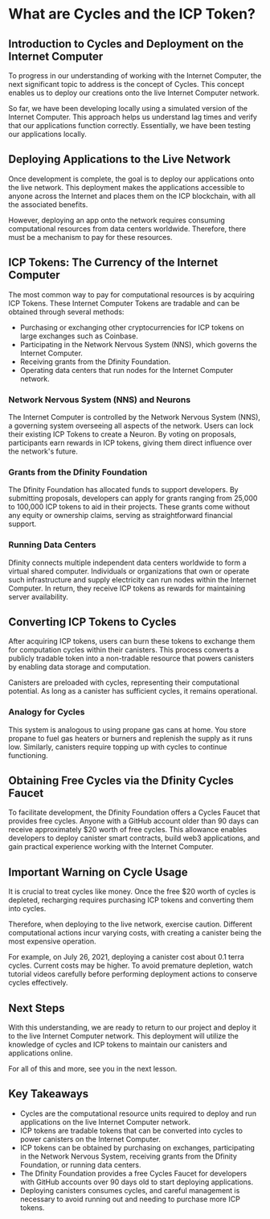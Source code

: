 # What are Cycles and the ICP Token?

## Introduction to Cycles and Deployment on the Internet Computer

To progress in our understanding of working with the Internet Computer, the next significant topic to address is the concept of Cycles. This concept enables us to deploy our creations onto the live Internet Computer network.

So far, we have been developing locally using a simulated version of the Internet Computer. This approach helps us understand lag times and verify that our applications function correctly. Essentially, we have been testing our applications locally.

## Deploying Applications to the Live Network

Once development is complete, the goal is to deploy our applications onto the live network. This deployment makes the applications accessible to anyone across the Internet and places them on the ICP blockchain, with all the associated benefits.

However, deploying an app onto the network requires consuming computational resources from data centers worldwide. Therefore, there must be a mechanism to pay for these resources.

## ICP Tokens: The Currency of the Internet Computer

The most common way to pay for computational resources is by acquiring ICP Tokens. These Internet Computer Tokens are tradable and can be obtained through several methods:

- Purchasing or exchanging other cryptocurrencies for ICP tokens on large exchanges such as Coinbase.
- Participating in the Network Nervous System (NNS), which governs the Internet Computer.
- Receiving grants from the Dfinity Foundation.
- Operating data centers that run nodes for the Internet Computer network.

### Network Nervous System (NNS) and Neurons

The Internet Computer is controlled by the Network Nervous System (NNS), a governing system overseeing all aspects of the network. Users can lock their existing ICP Tokens to create a Neuron. By voting on proposals, participants earn rewards in ICP tokens, giving them direct influence over the network's future.

### Grants from the Dfinity Foundation

The Dfinity Foundation has allocated funds to support developers. By submitting proposals, developers can apply for grants ranging from 25,000 to 100,000 ICP tokens to aid in their projects. These grants come without any equity or ownership claims, serving as straightforward financial support.

### Running Data Centers

Dfinity connects multiple independent data centers worldwide to form a virtual shared computer. Individuals or organizations that own or operate such infrastructure and supply electricity can run nodes within the Internet Computer. In return, they receive ICP tokens as rewards for maintaining server availability.

## Converting ICP Tokens to Cycles

After acquiring ICP tokens, users can burn these tokens to exchange them for computation cycles within their canisters. This process converts a publicly tradable token into a non-tradable resource that powers canisters by enabling data storage and computation.

Canisters are preloaded with cycles, representing their computational potential. As long as a canister has sufficient cycles, it remains operational.

### Analogy for Cycles

This system is analogous to using propane gas cans at home. You store propane to fuel gas heaters or burners and replenish the supply as it runs low. Similarly, canisters require topping up with cycles to continue functioning.

## Obtaining Free Cycles via the Dfinity Cycles Faucet

To facilitate development, the Dfinity Foundation offers a Cycles Faucet that provides free cycles. Anyone with a GitHub account older than 90 days can receive approximately $20 worth of free cycles. This allowance enables developers to deploy canister smart contracts, build web3 applications, and gain practical experience working with the Internet Computer.

## Important Warning on Cycle Usage

It is crucial to treat cycles like money. Once the free $20 worth of cycles is depleted, recharging requires purchasing ICP tokens and converting them into cycles.

Therefore, when deploying to the live network, exercise caution. Different computational actions incur varying costs, with creating a canister being the most expensive operation.

For example, on July 26, 2021, deploying a canister cost about 0.1 terra cycles. Current costs may be higher. To avoid premature depletion, watch tutorial videos carefully before performing deployment actions to conserve cycles effectively.

## Next Steps

With this understanding, we are ready to return to our project and deploy it to the live Internet Computer network. This deployment will utilize the knowledge of cycles and ICP tokens to maintain our canisters and applications online.

For all of this and more, see you in the next lesson.

## Key Takeaways

- Cycles are the computational resource units required to deploy and run applications on the live Internet Computer network.
- ICP tokens are tradable tokens that can be converted into cycles to power canisters on the Internet Computer.
- ICP tokens can be obtained by purchasing on exchanges, participating in the Network Nervous System, receiving grants from the Dfinity Foundation, or running data centers.
- The Dfinity Foundation provides a free Cycles Faucet for developers with GitHub accounts over 90 days old to start deploying applications.
- Deploying canisters consumes cycles, and careful management is necessary to avoid running out and needing to purchase more ICP tokens.
